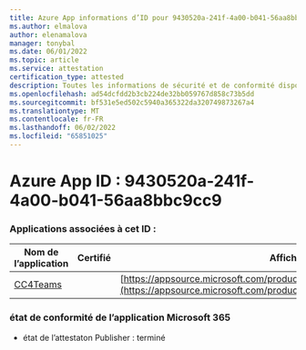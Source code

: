 ```yaml
---
title: Azure App informations d’ID pour 9430520a-241f-4a00-b041-56aa8bbc9cc9
ms.author: elmalova
author: elenamalova
manager: tonybal
ms.date: 06/01/2022
ms.topic: article
ms.service: attestation
certification_type: attested
description: Toutes les informations de sécurité et de conformité disponibles pour 9430520a-241f-4a00-b041-56aa8bbc9cc9.
ms.openlocfilehash: ad54dcfdd2b3cb224de32bb059767d858c73b5dd
ms.sourcegitcommit: bf531e5ed502c5940a365322da320749873267a4
ms.translationtype: MT
ms.contentlocale: fr-FR
ms.lasthandoff: 06/02/2022
ms.locfileid: "65851025"
---
```

# <a name="azure-app-id-9430520a-241f-4a00-b041-56aa8bbc9cc9"></a>Azure App ID : 9430520a-241f-4a00-b041-56aa8bbc9cc9


### <a name="apps-associated-with-this-id"></a>Applications associées à cet ID :
| **Nom de l’application** | **Certifié** | **Afficher dans AppSource** |
|--------------|---------------|-----------------------|
| [CC4Teams](../forward/contactcenter4all1634641680587.cc4all_01.md) |  | [https://appsource.microsoft.com/product/office/contactcenter4all1634641680587.cc4all_01](https://appsource.microsoft.com/product/office/contactcenter4all1634641680587.cc4all_01) |

### <a name="microsoft-365-app-compliance-status"></a>état de conformité de l’application Microsoft 365
- état de l’attestaton Publisher : terminé
